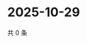 # 2025-10-29

共 0 条

<!-- BEGIN ZHIHUVIDEO -->
<!-- 最后更新时间 Wed Oct 29 2025 05:10:40 GMT+0800 (China Standard Time) -->

<!-- END ZHIHUVIDEO -->
